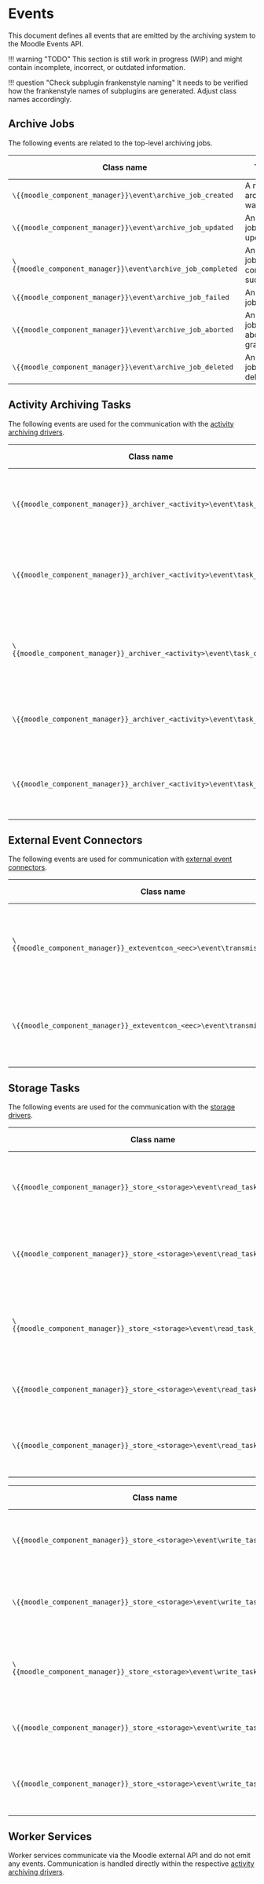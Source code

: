 # Events

This document defines all events that are emitted by the archiving system to the Moodle Events API.

!!! warning "TODO"
    This section is still work in progress (WIP) and might contain incomplete, incorrect, or outdated information.

!!! question "Check subplugin frankenstyle naming"
    It needs to be verified how the frankenstyle names of subplugins are generated. Adjust class names accordingly.


## Archive Jobs

The following events are related to the top-level archiving jobs.

| Class name                                                  | Trigger                               | CRUD   | Payload        | Record snapshot |
|-------------------------------------------------------------|---------------------------------------|--------|----------------|-----------------|
| `\{{moodle_component_manager}}\event\archive_job_created`   | A new archive job was created         | create |                | Archive job     |
| `\{{moodle_component_manager}}\event\archive_job_updated`   | An archive job was updated            | update | Updated fields | Archive job     |
| `\{{moodle_component_manager}}\event\archive_job_completed` | An archive job completed successfully | update |                | Archive job     |
| `\{{moodle_component_manager}}\event\archive_job_failed`    | An archive job failed                 | update | Cause          | Archive job     |
| `\{{moodle_component_manager}}\event\archive_job_aborted`   | An archive job was aborted gracefully | update | Cause          | Archive job     |
| `\{{moodle_component_manager}}\event\archive_job_deleted`   | An archive job was deleted            | delete |                | Archive job     |


## Activity Archiving Tasks

The following events are used for the communication with the
[activity archiving drivers](../../components/activity-archiving-drivers).

| Class name                                                               | Trigger                                                                         | CRUD   | Payload                                      | Record snapshot |
|--------------------------------------------------------------------------|---------------------------------------------------------------------------------|--------|----------------------------------------------|-----------------|
| `\{{moodle_component_manager}}_archiver_<activity>\event\task_created`   | An archive job requests data from an activity of type `activity` to be archived | create | Activity metadata, Activity-specific configs | Task metadata   |
| `\{{moodle_component_manager}}_archiver_<activity>\event\task_updated`   | An archive task for an activity of type `activity` was updated                  | update | Updated fields                               | Task metadata   |
| `\{{moodle_component_manager}}_archiver_<activity>\event\task_completed` | An archive task for an activity of type `activity` was completed successfully   | update |                                              | Task metadata   |
| `\{{moodle_component_manager}}_archiver_<activity>\event\task_failed`    | An archive task for an activity of type `activity` failed                       | update | Cause                                        | Task metadata   |
| `\{{moodle_component_manager}}_archiver_<activity>\event\task_aborted`   | An archive task for an activity of type `activity` was aborted gracefully       | update | Cause                                        | Task metadata   |


## External Event Connectors

The following events are used for communication with
[external event connectors](../../components/external-event-connectors).

| Class name                                                                     | Trigger                                                                               | CRUD   | Payload                              | Record snapshot |
|--------------------------------------------------------------------------------|---------------------------------------------------------------------------------------|--------|--------------------------------------|-----------------|
| `\{{moodle_component_manager}}_exteventcon_<eec>\event\transmission_completed` | Transmission of an event via an external event connector of type `eec` was successful | update | Service-specific metadata (optional) | Event object    |
| `\{{moodle_component_manager}}_exteventcon_<eec>\event\transmission_failed`    | Transmission of an event via an external event connector of type `eec` failed         | update | Service-specific metadata (optional) | Event object    |


## Storage Tasks

The following events are used for the communication with the [storage drivers](../../components/storage-drivers).

| Class name                                                                | Trigger                                                                 | CRUD   | Payload             | Record snapshot |
|---------------------------------------------------------------------------|-------------------------------------------------------------------------|--------|---------------------|-----------------|
| `\{{moodle_component_manager}}_store_<storage>\event\read_task_created`   | Retrieval of an artifact from a storage of type `storage` was requested | create | Source, Destination | Task metadata   |
| `\{{moodle_component_manager}}_store_<storage>\event\read_task_updated`   | A read task for a storage of type `storage` was updated                 | update | Updated fields      | Task metadata   |
| `\{{moodle_component_manager}}_store_<storage>\event\read_task_completed` | An artifact was successfully retrieved from a storage of type `storage` | update | Source, Destination | Task metadata   |
| `\{{moodle_component_manager}}_store_<storage>\event\read_task_failed`    | A read from a storage of type `storage` failed                          | update | Cause               | Task metadata   |
| `\{{moodle_component_manager}}_store_<storage>\event\read_task_aborted`   | A read from a storage of type `storage` was aborted gracefully          | update | Cause               | Task metadata   |

| Class name                                                                 | Trigger                                                                 | CRUD   | Payload             | Record snapshot |
|----------------------------------------------------------------------------|-------------------------------------------------------------------------|--------|---------------------|-----------------|
| `\{{moodle_component_manager}}_store_<storage>\event\write_task_created`   | Transfer of an artifact to a storage of type `storage` was requested    | create | Source, Destination | Task metadata   |
| `\{{moodle_component_manager}}_store_<storage>\event\write_task_updated`   | A write task for a storage of type `storage` was updated                | update | Updated fields      | Task metadata   |
| `\{{moodle_component_manager}}_store_<storage>\event\write_task_completed` | An artifact was successfully transferred to a storage of type `storage` | update | Source, Destination | Task metadata   |
| `\{{moodle_component_manager}}_store_<storage>\event\write_task_failed`    | A transfer to a storage of type `storage` failed                        | update | Cause               | Task metadata   |
| `\{{moodle_component_manager}}_store_<storage>\event\write_task_aborted`   | A transfer to a storage of type `storage` was aborted gracefully        | update | Cause               | Task metadata   |


## Worker Services

Worker services communicate via the Moodle external API and do not emit any events. Communication is handled directly
within the respective [activity archiving drivers](../../components/activity-archiving-drivers).